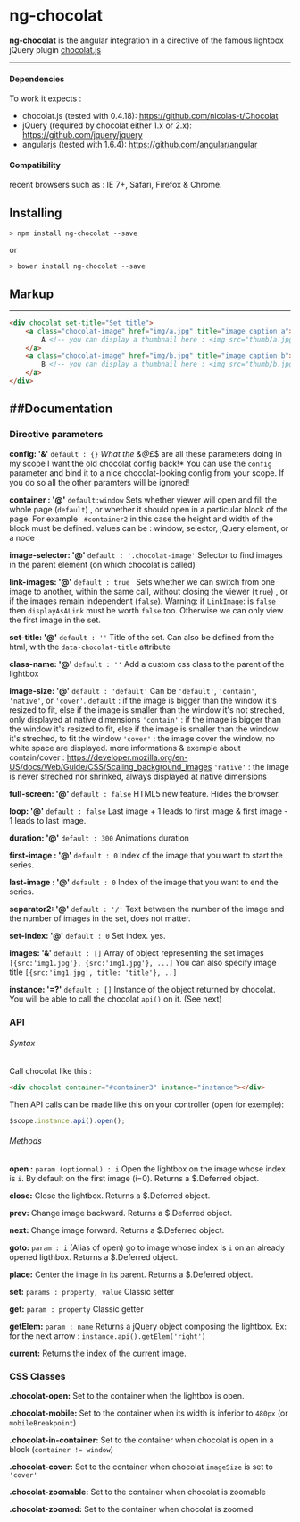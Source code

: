# ng-chocolat

**ng-chocolat** is the angular integration in a directive of the famous lightbox jQuery plugin [chocolat.js](https://github.com/nicolas-t/Chocolat)

-----------

#### Dependencies

To work it expects :
- chocolat.js (tested with 0.4.18): https://github.com/nicolas-t/Chocolat
- jQuery (required by chocolat either 1.x or 2.x): https://github.com/jquery/jquery
- angularjs (tested with 1.6.4): https://github.com/angular/angular

#### Compatibility
recent browsers such as :
IE 7+, Safari, Firefox & Chrome.

## Installing
```
> npm install ng-chocolat --save
```

or

```
> bower install ng-chocolat --save
```

## Markup
-----------
```html
<div chocolat set-title="Set title">
    <a class="chocolat-image" href="img/a.jpg" title="image caption a">
        A <!-- you can display a thumbnail here : <img src="thumb/a.jpg" /> -->
    </a>
    <a class="chocolat-image" href="img/b.jpg" title="image caption b">
        B <!-- you can display a thumbnail here : <img src="thumb/b.jpg" /> -->
    </a>
</div>
```

##Documentation
-----------

### Directive parameters

**config: '&'**  `default : {}`
*What the &@*£$ are all these parameters doing in my scope I want the old chocolat config back!*
You can use the `config` parameter and bind it to a nice chocolat-looking config from your scope.
If you do so all the other paramters will be ignored!

**container : '@'** `default:window`
Sets whether viewer will open and fill the whole page (`default`)  , or whether it should open in a particular block of the page. For example ` #container2`  in this case the height and width of the block must be defined.
values can be : window, selector, jQuery element, or a node

**image-selector: '@'** `default : '.chocolat-image'`
Selector to find images in the parent element (on which chocolat is called)

**link-images: '@'**   `default : true `
Sets whether we can switch from one image to another, within the same call, without closing the viewer (`true`) , or if the images remain independent (`false`).
Warning: if `LinkImage`: is `false` then `displayAsALink` must be worth `false` too. Otherwise we can only view the first image in the set.

**set-title: '@'**  `default : ''`
Title of the set. Can also be defined from the html, with the `data-chocolat-title` attribute

**class-name: '@'**  `default : ''`
Add a custom css class to the parent of the lightbox

**image-size: '@'**  `default : 'default'`
Can be `'default'`, `'contain'`,  `'native'`, or `'cover'`.
`default` : if the image is bigger than the window it's resized to fit, else if the image is smaller than the window it's not streched, only displayed at native dimensions
`'contain'` :  if the image is bigger than the window it's resized to fit, else if the image is smaller than the window it's streched, to fit the window
`'cover'` :  the image cover the window, no white space are displayed.
more informations & exemple about contain/cover : https://developer.mozilla.org/en-US/docs/Web/Guide/CSS/Scaling_background_images
`'native'` :  the image is never streched nor shrinked, always displayed at native dimensions

**full-screen: '@'**  `default : false`
HTML5 new feature. Hides the browser.

**loop: '@'**  `default : false`
Last image + 1 leads to first image & first image - 1 leads to last image.

**duration: '@'**  `default : 300`
Animations duration

**first-image : '@'**  `default : 0`
Index of the image that you want to start the series.

**last-image : '@'**  `default : 0`
Index of the image that you want to end the series.

**separator2: '@'**  `default : '/'`
Text between the number of the image and the number of images in the set, does not matter.

**set-index: '@'**  `default : 0`
Set index. yes.

**images: '&'**  `default : []`
Array of object representing the set images `[{src:'img1.jpg'}, {src:'img1.jpg'}, ...]`
You can also specify image title `[{src:'img1.jpg', title: 'title'}, ..]`

**instance: '=?'**  `default : []`
Instance of the object returned by chocolat. You will be able to call the chocolat `api()` on it. (See next)


### API

###### Syntax
Call chocolat like this :
```html
<div chocolat container="#container3" instance="instance"></div>
```

Then API calls can be made like this on your controller (open for exemple):
```js
$scope.instance.api().open();
```

###### Methods
**open :**  `param (optionnal) : i`
Open the lightbox on the image whose index is `i`.
By default on the first image (i=0).
Returns a $.Deferred object.

**close:**
Close the lightbox.
Returns a $.Deferred object.

**prev:**
Change image backward.
Returns a $.Deferred object.

**next:**
Change image forward.
Returns a $.Deferred object.

**goto:**  `param : i`
(Alias of open)  go to image whose index is `i` on an already opened ligthbox.
Returns a $.Deferred object.

**place:**
Center the image in its parent.
Returns a $.Deferred object.

**set:**   `params : property, value`
Classic setter

**get:**   `param : property`
Classic getter

**getElem:**   `param : name`
Returns a jQuery object composing the lightbox.
Ex: for the next arrow  : `instance.api().getElem('right')`

**current:**
Returns the index of the current image.

### CSS Classes

**.chocolat-open:**
Set to the container when the lightbox is open.

**.chocolat-mobile:**
Set to the container when its width is inferior to `480px` (or `mobileBreakpoint`)

**.chocolat-in-container:**
Set to the container when chocolat is open in a block (`container != window`)

**.chocolat-cover:**
Set to the container when chocolat `imageSize` is set to `'cover'`

**.chocolat-zoomable:**
Set to the container when chocolat is zoomable

**.chocolat-zoomed:**
Set to the container when chocolat is zoomed

